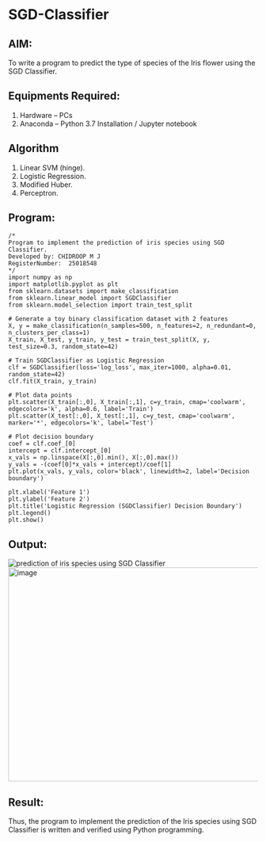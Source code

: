 # SGD-Classifier
## AIM:
To write a program to predict the type of species of the Iris flower using the SGD Classifier.

## Equipments Required:
1. Hardware – PCs
2. Anaconda – Python 3.7 Installation / Jupyter notebook

## Algorithm
1. Linear SVM (hinge).
2. Logistic Regression.
3. Modified Huber.
4. Perceptron.

## Program:
```
/*
Program to implement the prediction of iris species using SGD Classifier.
Developed by: CHIDROOP M J
RegisterNumber:  25018548
*/
import numpy as np
import matplotlib.pyplot as plt
from sklearn.datasets import make_classification
from sklearn.linear_model import SGDClassifier
from sklearn.model_selection import train_test_split

# Generate a toy binary classification dataset with 2 features
X, y = make_classification(n_samples=500, n_features=2, n_redundant=0, n_clusters_per_class=1)
X_train, X_test, y_train, y_test = train_test_split(X, y, test_size=0.3, random_state=42)

# Train SGDClassifier as Logistic Regression
clf = SGDClassifier(loss='log_loss', max_iter=1000, alpha=0.01, random_state=42)
clf.fit(X_train, y_train)

# Plot data points
plt.scatter(X_train[:,0], X_train[:,1], c=y_train, cmap='coolwarm', edgecolors='k', alpha=0.6, label='Train')
plt.scatter(X_test[:,0], X_test[:,1], c=y_test, cmap='coolwarm', marker='*', edgecolors='k', label='Test')

# Plot decision boundary
coef = clf.coef_[0]
intercept = clf.intercept_[0]
x_vals = np.linspace(X[:,0].min(), X[:,0].max())
y_vals = -(coef[0]*x_vals + intercept)/coef[1]
plt.plot(x_vals, y_vals, color='black', linewidth=2, label='Decision boundary')

plt.xlabel('Feature 1')
plt.ylabel('Feature 2')
plt.title('Logistic Regression (SGDClassifier) Decision Boundary')
plt.legend()
plt.show()

```

## Output:
![prediction of iris species using SGD Classifier](sam.png)
<img width="617" height="432" alt="image" src="https://github.com/user-attachments/assets/1e239c2c-7566-43ef-8cfd-c0710f16d749" />



## Result:
Thus, the program to implement the prediction of the Iris species using SGD Classifier is written and verified using Python programming.
